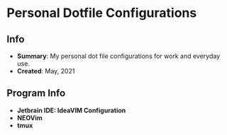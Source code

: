 # Personal Dotfile Configurations

## Info

* **Summary**: My personal dot file configurations for work and everyday use.
* **Created**: May, 2021

## Program Info

* **Jetbrain IDE: IdeaVIM Configuration**
* **NEOVim**
* **tmux**
